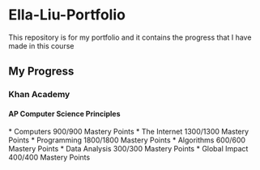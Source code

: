 # Ella-Liu-Portfolio
This repository is for my portfolio and it contains the progress that I have made in this course

<h2>My Progress</h2> 
<h3>Khan Academy</h3>
<h4>AP Computer Science Principles</h4>
* Computers 900/900 Mastery Points
* The Internet 1300/1300 Mastery Points
* Programming 1800/1800 Mastery Points
* Algorithms 600/600 Mastery Points
* Data Analysis 300/300 Mastery Points 
* Global Impact 400/400 Mastery Points

